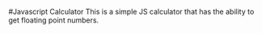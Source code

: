#Javascript Calculator
This is a simple JS calculator that has the ability to get floating point numbers. 